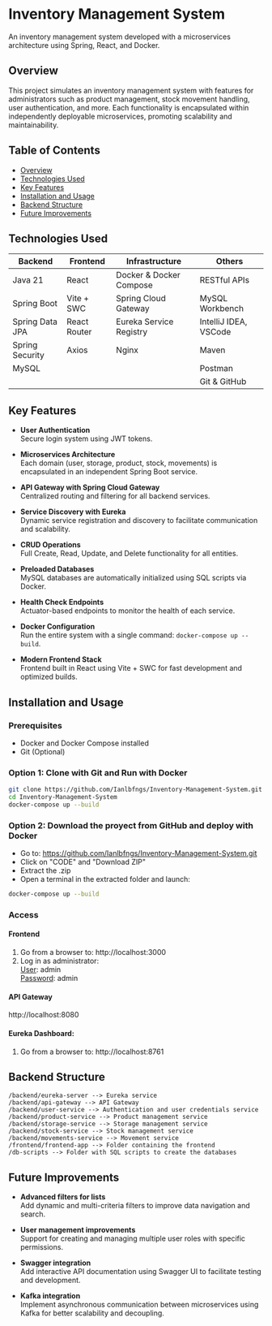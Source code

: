 # Inventory Management System

An inventory management system developed with a microservices architecture using Spring, React, and Docker.

## Overview

This project simulates an inventory management system with features for administrators such as product management, stock movement handling, user authentication, and more. Each functionality is encapsulated within independently deployable microservices, promoting scalability and maintainability.

## Table of Contents
- [Overview](#overview)
- [Technologies Used](#technologies-used)
- [Key Features](#key-features)
- [Installation and Usage](#installation-and-usage)
- [Backend Structure](#backend-structure)
- [Future Improvements](#future-improvements)

## Technologies Used

| Backend          | Frontend        | Infrastructure           | Others                  |
|------------------|-----------------|--------------------------|-------------------------|
| Java 21          | React           | Docker & Docker Compose  | RESTful APIs            |
| Spring Boot      | Vite + SWC      | Spring Cloud Gateway     | MySQL Workbench         |
| Spring Data JPA  | React Router    | Eureka Service Registry  | IntelliJ IDEA, VSCode   |
| Spring Security  | Axios           | Nginx                    | Maven                   |
| MySQL            |                 |                          | Postman                 |
|                  |                 |                          | Git & GitHub            |

## Key Features

- **User Authentication**  
  Secure login system using JWT tokens.

- **Microservices Architecture**  
  Each domain (user, storage, product, stock, movements) is encapsulated in an independent Spring Boot service.

- **API Gateway with Spring Cloud Gateway**  
  Centralized routing and filtering for all backend services.

- **Service Discovery with Eureka**  
  Dynamic service registration and discovery to facilitate communication and scalability.

- **CRUD Operations**  
  Full Create, Read, Update, and Delete functionality for all entities.

- **Preloaded Databases**  
  MySQL databases are automatically initialized using SQL scripts via Docker.

- **Health Check Endpoints**  
  Actuator-based endpoints to monitor the health of each service.

- **Docker Configuration**  
  Run the entire system with a single command: `docker-compose up --build`.

- **Modern Frontend Stack**  
  Frontend built in React using Vite + SWC for fast development and optimized builds.

## Installation and Usage

### Prerequisites

- Docker and Docker Compose installed  
- Git (Optional)

### Option 1: Clone with Git and Run with Docker
```bash
git clone https://github.com/Ianlbfngs/Inventory-Management-System.git
cd Inventory-Management-System
docker-compose up --build
```
### Option 2: Download the proyect from GitHub and deploy with Docker 
- Go to: https://github.com/Ianlbfngs/Inventory-Management-System.git
- Click on "CODE" and "Download ZIP"
- Extract the .zip
- Open a terminal in the extracted folder and launch:
```bash
docker-compose up --build
```
### Access
#### Frontend
1. Go from a browser to: http://localhost:3000
2. Log in as administrator:<br>
    <u>User</u>: admin <br>
    <u>Password</u>: admin
#### API Gateway
http://localhost:8080

#### Eureka Dashboard:
1. Go from a browser to: http://localhost:8761


## Backend Structure
```
/backend/eureka-server --> Eureka service
/backend/api-gateway --> API Gateway
/backend/user-service --> Authentication and user credentials service
/backend/product-service --> Product management service
/backend/storage-service --> Storage management service
/backend/stock-service --> Stock management service
/backend/movements-service --> Movement service
/frontend/frontend-app --> Folder containing the frontend
/db-scripts --> Folder with SQL scripts to create the databases 
```
## Future Improvements
- **Advanced filters for lists**  
  Add dynamic and multi-criteria filters to improve data navigation and search.

- **User management improvements**  
  Support for creating and managing multiple user roles with specific permissions.

- **Swagger integration**  
  Add interactive API documentation using Swagger UI to facilitate testing and development.

- **Kafka integration**  
  Implement asynchronous communication between microservices using Kafka for better scalability and decoupling.


 
